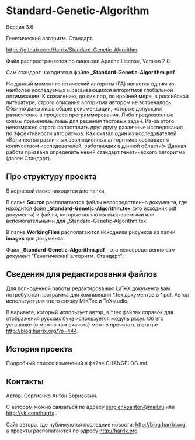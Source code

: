 Standard-Genetic-Algorithm
==========================

Версия 3.6

Генетический алгоритм. Стандарт.

https://github.com/Harrix/Standard-Genetic-Algorithm

Файл распространяется по лицензии Apache License, Version 2.0.

Сам стандарт находится в файле **_Standard-Genetic-Algorithm.pdf**.

На данный момент генетический алгоритм (ГА) является одним из наиболее исследуемых и развивающихся алгоритмов глобальной оптимизации. К сожалению, до сих пор, по крайней мере, в российской литературе, строго описания алгоритма автором не встречалось. Обычно даны лишь общие рекомендации, которые допускают разночтение в процессе программирования. Либо предложенные схемы применимы лишь для решения тестовых задач. Из-за этого невозможно строго сопоставить друг другу различные исследования по эффективности алгоритмов. Как сказал один из исследователей: «Количество различных эволюционных алгоритмов совпадает с количеством исследователей, работающих в данной области!» Данная работа призвана определить некий стандарт генетического алгоритма (далее Стандарт).

Про структуру проекта
---------------------

В корневой папке находятся две папки. 

В папке **Source** располагаются файлы непосредственно документа, где находится файл **_Standard-Genetic-Algorithm.tex** (это исходник pdf документа) и файлы, которые являются вызываемыми или вспомогательными для _Standard-Genetic-Algorithm.tex.

В папке **WorkingFiles** располагаются исходники рисунков из папки **images** для документа. 

Файл **_Standard-Genetic-Algorithm.pdf** - это непосредственно сам документ "Генетический алгоритм. Стандарт".

Сведения для редактирования файлов
----------------------------------

Для полноценной работы редактированию LaTeX документа вам потребуются программа для компиляции *.tex документов в *.pdf. Автор использует для этого связку MiKTex и TeXstudio. 

В варианте, который использует автор, в *.tex файлах справок для отображения русских букв используется модуль pscyr. Об его установке (и можно там скачать) можно прочитать в статье http://blog.harrix.org/?p=444.

История проекта
---------------

Подробный список изменений в файле CHANGELOG.md.

Контакты
--------

Автор: Сергиенко Антон Борисович.

С автором можно связаться по адресу sergienkoanton@mail.ru или  http://vk.com/harrix .

Сайт автора, где публикуются последние новости: http://blog.harrix.org, а проекты располагаются по адресу http://harrix.org .